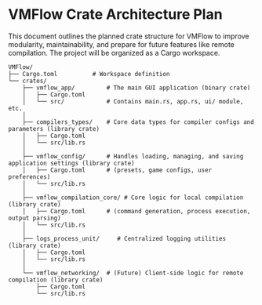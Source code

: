 # VMFlow Crate Architecture Plan

This document outlines the planned crate structure for VMFlow to improve modularity, maintainability, and prepare for future features like remote compilation. The project will be organized as a Cargo workspace.

```
VMFlow/
├── Cargo.toml          # Workspace definition
└── crates/
    ├── vmflow_app/         # The main GUI application (binary crate)
    │   ├── Cargo.toml
    │   └── src/            # Contains main.rs, app.rs, ui/ module, etc.
    │
    ├── compilers_types/    # Core data types for compiler configs and parameters (library crate)
    │   ├── Cargo.toml
    │   └── src/lib.rs
    │
    ├── vmflow_config/      # Handles loading, managing, and saving application settings (library crate)
    │   ├── Cargo.toml      # (presets, game configs, user preferences)
    │   └── src/lib.rs
    │
    ├── vmflow_compilation_core/ # Core logic for local compilation (library crate)
    │   ├── Cargo.toml      # (command generation, process execution, output parsing)
    │   └── src/lib.rs
    │
    ├── logs_process_unit/     # Centralized logging utilities (library crate)
    │   ├── Cargo.toml    
    │   └── src/lib.rs      
    │
    └── vmflow_networking/  # (Future) Client-side logic for remote compilation (library crate)
        ├── Cargo.toml
        └── src/lib.rs
```
